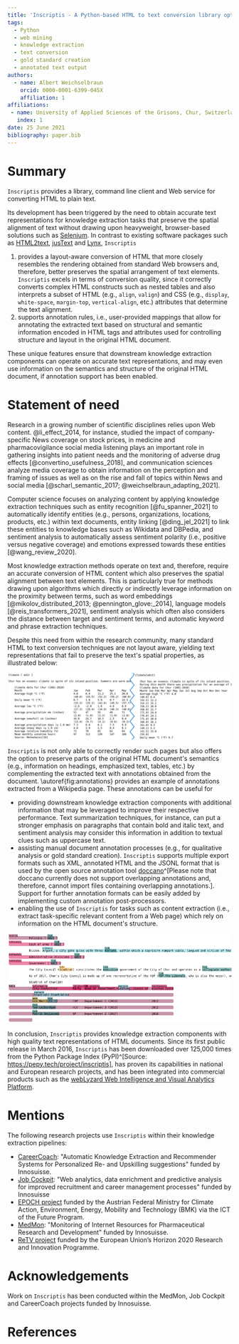```yaml
---
title: 'Inscriptis - A Python-based HTML to text conversion library optimized for knowledge extraction from the Web'
tags:
  - Python
  - web mining
  - knowledge extraction
  - text conversion
  - gold standard creation
  - annotated text output
authors:
  - name: Albert Weichselbraun
    orcid: 0000-0001-6399-045X
    affiliation: 1
affiliations:
 - name: University of Applied Sciences of the Grisons, Chur, Switzerland
   index: 1
date: 25 June 2021
bibliography: paper.bib
---  
```

 
# Summary
 
``Inscriptis`` provides a library, command line client and Web service for converting HTML to plain text.
 
Its development has been triggered by the need to obtain accurate text representations for knowledge extraction tasks that preserve the spatial alignment of text without drawing upon heavyweight, browser-based solutions such as [Selenium](https://www.selenium.dev/).
In contrast to existing software packages such as [HTML2text](https://github.com/Alir3z4/html2text/), [jusText](https://github.com/miso-belica/jusText/) and [Lynx](https://lynx.invisible-island.net/), ``Inscriptis``
 
1. provides a layout-aware conversion of HTML that more closely resembles the rendering obtained from standard Web browsers and, therefore, better preserves the spatial arrangement of text elements. ``Inscriptis`` excels in terms of conversion quality, since it correctly converts complex HTML constructs such as nested tables and also interprets a subset of HTML (e.g., `align`, `valign`) and CSS (e.g., `display`, `white-space`, `margin-top`, `vertical-align`, etc.) attributes that determine the text alignment.
2. supports annotation rules, i.e., user-provided mappings that allow for annotating the extracted text based on structural and semantic information encoded in HTML tags and attributes used for controlling structure and layout in the original HTML document.
 
These unique features ensure that downstream knowledge extraction components can operate on accurate text representations, and may even use information on the semantics and structure of the original HTML document, if annotation support has been enabled.
 
 
# Statement of need
 
Research in a growing number of scientific disciplines relies upon Web content. @li_effect_2014, for instance, studied the impact of company-specific News coverage on stock prices, in medicine and pharmacovigilance social media listening plays an important role in gathering insights into patient needs and the monitoring of adverse drug effects [@convertino_usefulness_2018], and communication sciences analyze media coverage to obtain information on the perception and framing of issues as well as on the rise and fall of topics within News and social media [@scharl_semantic_2017; @weichselbraun_adapting_2021].
 
Computer science focuses on analyzing content by applying knowledge extraction techniques such as entity recognition [@fu_spanner_2021] to automatically identify entities (e.g., persons, organizations, locations, products, etc.) within text documents, entity linking [@ding_jel_2021] to link these entities to knowledge bases such as Wikidata and DBPedia, and sentiment analysis to automatically assess sentiment polarity (i.e., positive versus negative coverage) and emotions expressed towards these entities [@wang_review_2020].
 
Most knowledge extraction methods operate on text and, therefore, require an accurate conversion of HTML content which also preserves the spatial alignment between text elements. This is particularly true for methods drawing upon algorithms which directly or indirectly leverage information on the proximity between terms, such as word embeddings [@mikolov_distributed_2013; @pennington_glove:_2014], language models [@reis_transformers_2021], sentiment analysis which often also considers the distance between target and sentiment terms, and automatic keyword and phrase extraction techniques.
 
Despite this need from within the research community, many standard HTML to text conversion techniques are not layout aware, yielding text representations that fail to preserve the text's spatial properties, as illustrated below:
 
![Text representation of a table from Wikipedia computed by ``Inscriptis`` (left) and lynx (right). Lynx fails to correctly interpret the table and, therefore, does not properly align the temperature values.](images/inscriptis-vs-lynx.png)
 
``Inscriptis`` is not only able to correctly render such pages but also offers the option to preserve parts of the original HTML document's semantics (e.g., information on headings, emphasized text, tables, etc.) by complementing the extracted text with annotations obtained from the document. \autoref{fig:annotations} provides an example of annotations extracted from a Wikipedia page. These annotations can be useful for
 
- providing downstream knowledge extraction components with additional information that may be leveraged to improve their respective performance. Text summarization techniques, for instance, can put a stronger emphasis on paragraphs that contain bold and italic text, and sentiment analysis may consider this information in addition to textual clues such as uppercase text.
- assisting manual document annotation processes (e.g., for qualitative analysis or gold standard creation). ``Inscriptis`` supports multiple export formats such as XML, annotated HTML and the JSONL format that is used by the open source annotation tool [doccano](https://github.com/doccano/doccano)^[Please note that doccano currently does not support overlapping annotations and, therefore, cannot import files containing overlapping annotations.]. Support for further annotation formats can be easily added by implementing custom annotation post-processors.
- enabling the use of ``Inscriptis``  for tasks such as content extraction (i.e., extract task-specific relevant content from a Web page) which rely on information on the HTML document's structure.
 
![Annotations extracted from the Wikipedia entry for Chur that have been exported to HTML using the ``--postprocessor html`` command line option.\label{fig:annotations}](images/annotations.png)
 
In conclusion, ``Inscriptis`` provides knowledge extraction components with high quality text representations of HTML documents.
Since its first public release in March 2016, ``Inscriptis`` has been downloaded over 125,000 times from the Python Package Index (PyPI)^[Source: https://pepy.tech/project/inscriptis], has proven its capabilities in national and European research projects, and has been integrated into commercial products such as the [webLyzard Web Intelligence and Visual Analytics Platform](https://www.weblyzard.com/visual-analytics-dashboard/).
 
 
 
# Mentions
 
The following research projects use ``Inscriptis`` within their knowledge extraction pipelines:
 
- [CareerCoach](https://www.fhgr.ch/CareerCoach): "Automatic Knowledge Extraction and Recommender Systems for Personalized Re- and Upskilling suggestions" funded by Innosuisse.
- [Job Cockpit](https://www.fhgr.ch/Job-Cockpit): "Web analytics, data enrichment and predictive analysis for improved recruitment and career management processes" funded by Innosuisse
- [EPOCH project](https://www.epoch-project.eu) funded by the Austrian Federal Ministry for Climate Action, Environment, Energy, Mobility and Technology (BMK) via the ICT of the Future Program.
- [MedMon](https://www.fhgr.ch/medmon): "Monitoring of Internet Resources for Pharmaceutical Research and Development" funded by Innosuisse.
- [ReTV project](https://www.retv-project.eu) funded by the European Union’s Horizon 2020 Research and Innovation Programme.
 
 
# Acknowledgements
 
Work on ``Inscriptis`` has been conducted within the MedMon, Job Cockpit and CareerCoach projects funded by Innosuisse.
 
 
# References



